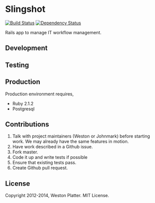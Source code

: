 Slingshot  
=================

[![Build Status](https://travis-ci.org/westonplatter/slingshot.png?branch=master)](https://travis-ci.org/westonplatter/slingshot) [![Dependency Status](https://gemnasium.com/westonplatter/slingshot.png)](https://gemnasium.com/westonplatter/slingshot)

Rails app to manage IT workflow management.


Development  
--------------

Testing  
--------------

Production  
--------------
Production environment requires, 
+ Ruby 2.1.2
+ Postgresql

Contributions  
-------------
1. Talk with project maintainers (Weston or Johnmark) before starting work. We may already have the same features in motion.
2. Have work described in a Github issue.
3. Fork master. 
4. Code it up and write tests if possible
5. Ensure that existing tests pass.
6. Create Github pull request.

License  
--------------
Copyright 2012-2014, Weston Platter. MIT License.  

